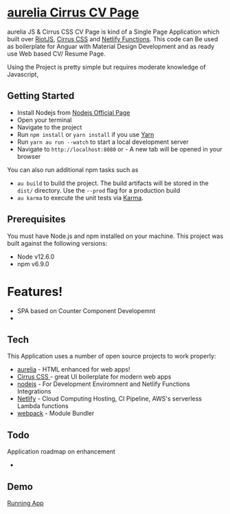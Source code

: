 # [ aurelia Cirrus CV Page ](https://github.com/ganesank/cv-ui-aurelia)

aurelia JS & Cirrus CSS CV Page is kind of a Single Page Application which built over [RiotJS](https://aurelia.io/), [Cirrus CSS](https://spiderpig86.github.io/Cirrus//) and [Netlify Functions](https://www.netlify.com/).
This code can Be used as boilerplate for Anguar with Material Design Development and as ready use Web based CV/ Resume Page.

Using the Project is pretty simple but requires moderate knowledge of Javascript,

## Getting Started

- Install Nodejs from [Nodejs Official Page](https://nodejs.org/en/)
- Open your terminal
- Navigate to the project
- Run `npm install` or `yarn install` if you use [Yarn](https://yarnpkg.com/en/)
- Run `yarn au run --watch` to start a local development server
- Navigate to `http://localhost:8080` or - A new tab will be opened in your browser

You can also run additional npm tasks such as

- `au build` to build the project. The build artifacts will be stored in the `dist/` directory. Use the `--prod` flag for a production build
- `au karma` to execute the unit tests via [Karma](https://karma-runner.github.io).

## Prerequisites

You must have Node.js and npm installed on your machine. This project was built against the following versions:

- Node v12.6.0
- npm v6.9.0

# Features!

- SPA based on Counter Component Developemnt
-

## Tech

This Application uses a number of open source projects to work properly:

- [aurelia](https://aurelia.io/) - HTML enhanced for web apps!
- [Cirrus CSS ](https://spiderpig86.github.io/Cirrus/) - great UI boilerplate for modern web apps
- [nodejs](https://nodejs.org/) - For Development Enviromnent and Netlify Functions Integrations
- [Netlify](https://www.netlify.com/) - Cloud Computing Hosting, CI Pipeline, AWS's serverless Lambda functions
- [webpack](https://webpack.js.org/) - Module Bundler

## Todo

Application roadmap on enhancement

-

## Demo

[Running App](https://ganesan-cv-ui-aurelia.netlify.app/)

